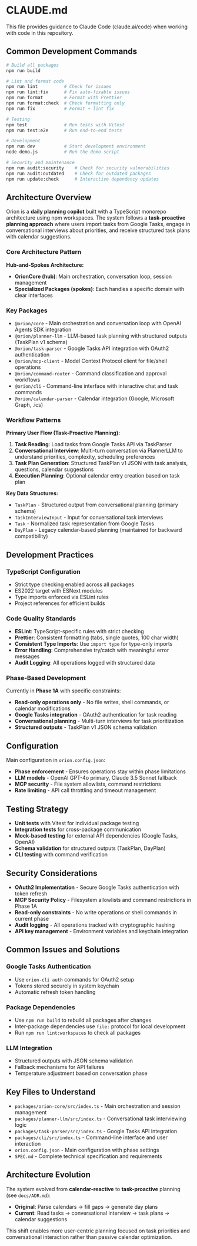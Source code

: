 # CLAUDE.md

This file provides guidance to Claude Code (claude.ai/code) when working with code in this repository.

## Common Development Commands

```bash
# Build all packages
npm run build

# Lint and format code
npm run lint          # Check for issues
npm run lint:fix      # Fix auto-fixable issues
npm run format        # Format with Prettier
npm run format:check  # Check formatting only
npm run fix           # Format + lint fix

# Testing
npm test              # Run tests with Vitest
npm run test:e2e      # Run end-to-end tests

# Development
npm run dev           # Start development environment
node demo.js          # Run the demo script

# Security and maintenance
npm run audit:security    # Check for security vulnerabilities
npm run audit:outdated    # Check for outdated packages
npm run update:check      # Interactive dependency updates
```

## Architecture Overview

Orion is a **daily planning copilot** built with a TypeScript monorepo architecture using npm workspaces. The system follows a **task-proactive planning approach** where users import tasks from Google Tasks, engage in conversational interviews about priorities, and receive structured task plans with calendar suggestions.

### Core Architecture Pattern

**Hub-and-Spokes Architecture:**
- **OrionCore (hub)**: Main orchestration, conversation loop, session management
- **Specialized Packages (spokes)**: Each handles a specific domain with clear interfaces

### Key Packages

- `@orion/core` - Main orchestration and conversation loop with OpenAI Agents SDK integration
- `@orion/planner-llm` - LLM-based task planning with structured outputs (TaskPlan v1 schema)
- `@orion/task-parser` - Google Tasks API integration with OAuth2 authentication  
- `@orion/mcp-client` - Model Context Protocol client for file/shell operations
- `@orion/command-router` - Command classification and approval workflows
- `@orion/cli` - Command-line interface with interactive chat and task commands
- `@orion/calendar-parser` - Calendar integration (Google, Microsoft Graph, .ics)

### Workflow Patterns

**Primary User Flow (Task-Proactive Planning):**
1. **Task Reading**: Load tasks from Google Tasks API via TaskParser
2. **Conversational Interview**: Multi-turn conversation via PlannerLLM to understand priorities, complexity, scheduling preferences
3. **Task Plan Generation**: Structured TaskPlan v1 JSON with task analysis, questions, calendar suggestions
4. **Execution Planning**: Optional calendar entry creation based on task plan

**Key Data Structures:**
- `TaskPlan` - Structured output from conversational planning (primary schema)
- `TaskInterviewInput` - Input for conversational task interviews
- `Task` - Normalized task representation from Google Tasks
- `DayPlan` - Legacy calendar-based planning (maintained for backward compatibility)

## Development Practices

### TypeScript Configuration
- Strict type checking enabled across all packages
- ES2022 target with ESNext modules
- Type imports enforced via ESLint rules
- Project references for efficient builds

### Code Quality Standards
- **ESLint**: TypeScript-specific rules with strict checking
- **Prettier**: Consistent formatting (tabs, single quotes, 100 char width)
- **Consistent Type Imports**: Use `import type` for type-only imports
- **Error Handling**: Comprehensive try/catch with meaningful error messages
- **Audit Logging**: All operations logged with structured data

### Phase-Based Development
Currently in **Phase 1A** with specific constraints:
- **Read-only operations only** - No file writes, shell commands, or calendar modifications
- **Google Tasks integration** - OAuth2 authentication for task reading
- **Conversational planning** - Multi-turn interviews for task prioritization
- **Structured outputs** - TaskPlan v1 JSON schema validation

## Configuration

Main configuration in `orion.config.json`:
- **Phase enforcement** - Ensures operations stay within phase limitations
- **LLM models** - OpenAI GPT-4o primary, Claude 3.5 Sonnet fallback
- **MCP security** - File system allowlists, command restrictions
- **Rate limiting** - API call throttling and timeout management

## Testing Strategy

- **Unit tests** with Vitest for individual package testing
- **Integration tests** for cross-package communication
- **Mock-based testing** for external API dependencies (Google Tasks, OpenAI)
- **Schema validation** for structured outputs (TaskPlan, DayPlan)
- **CLI testing** with command verification

## Security Considerations

- **OAuth2 Implementation** - Secure Google Tasks authentication with token refresh
- **MCP Security Policy** - Filesystem allowlists and command restrictions in Phase 1A
- **Read-only constraints** - No write operations or shell commands in current phase
- **Audit logging** - All operations tracked with cryptographic hashing
- **API key management** - Environment variables and keychain integration

## Common Issues and Solutions

### Google Tasks Authentication
- Use `orion-cli auth` commands for OAuth2 setup
- Tokens stored securely in system keychain
- Automatic refresh token handling

### Package Dependencies
- Use `npm run build` to rebuild all packages after changes
- Inter-package dependencies use `file:` protocol for local development
- Run `npm run lint:workspaces` to check all packages

### LLM Integration
- Structured outputs with JSON schema validation
- Fallback mechanisms for API failures
- Temperature adjustment based on conversation phase

## Key Files to Understand

- `packages/orion-core/src/index.ts` - Main orchestration and session management
- `packages/planner-llm/src/index.ts` - Conversational task interviewing logic
- `packages/task-parser/src/index.ts` - Google Tasks API integration
- `packages/cli/src/index.ts` - Command-line interface and user interaction
- `orion.config.json` - Main configuration with phase settings
- `SPEC.md` - Complete technical specification and requirements

## Architecture Evolution

The system evolved from **calendar-reactive** to **task-proactive** planning (see `docs/ADR.md`):
- **Original**: Parse calendars → fill gaps → generate day plans
- **Current**: Read tasks → conversational interview → task plans → calendar suggestions

This shift enables more user-centric planning focused on task priorities and conversational interaction rather than passive calendar optimization.